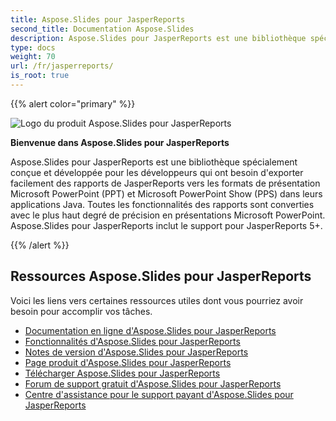 ```yaml
---  
title: Aspose.Slides pour JasperReports  
second_title: Documentation Aspose.Slides  
description: Aspose.Slides pour JasperReports est une bibliothèque spécialement conçue et développée pour les développeurs qui ont besoin d'exporter facilement des rapports de JasperReports vers les formats de présentation Microsoft PowerPoint (PPT) et Microsoft PowerPoint Show (PPS) dans leurs applications Java.  
type: docs  
weight: 70  
url: /fr/jasperreports/  
is_root: true  
---  
```

  
{{% alert color="primary" %}}  
  
![Logo du produit Aspose.Slides pour JasperReports](home_1.png)  
  
**Bienvenue dans Aspose.Slides pour JasperReports**  
  
Aspose.Slides pour JasperReports est une bibliothèque spécialement conçue et développée pour les développeurs qui ont besoin d'exporter facilement des rapports de JasperReports vers les formats de présentation Microsoft PowerPoint (PPT) et Microsoft PowerPoint Show (PPS) dans leurs applications Java. Toutes les fonctionnalités des rapports sont converties avec le plus haut degré de précision en présentations Microsoft PowerPoint. Aspose.Slides pour JasperReports inclut le support pour JasperReports 5+.  
  
{{% /alert %}}  
  
## **Ressources Aspose.Slides pour JasperReports**  
  
Voici les liens vers certaines ressources utiles dont vous pourriez avoir besoin pour accomplir vos tâches.  
  
- [Documentation en ligne d'Aspose.Slides pour JasperReports](/slides/fr/jasperreports/)  
- [Fonctionnalités d'Aspose.Slides pour JasperReports](/slides/fr/jasperreports/features/)  
- [Notes de version d'Aspose.Slides pour JasperReports](https://releases.aspose.com/slides/jasperreport/release-notes/)  
- [Page produit d'Aspose.Slides pour JasperReports](https://products.aspose.com/slides/jasperreports/)  
- [Télécharger Aspose.Slides pour JasperReports](https://releases.aspose.com/slides/jasperreport/)  
- [Forum de support gratuit d'Aspose.Slides pour JasperReports](https://forum.aspose.com/c/slides/11)  
- [Centre d'assistance pour le support payant d'Aspose.Slides pour JasperReports](https://helpdesk.aspose.com/)  